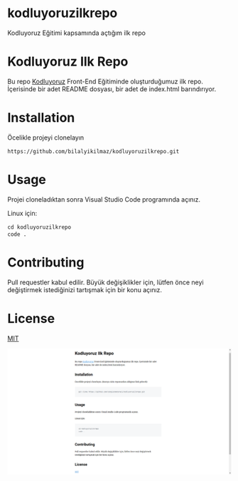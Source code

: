# kodluyoruzilkrepo
Kodluyoruz Eğitimi kapsamında açtığım ilk repo
# Kodluyoruz Ilk Repo

Bu repo [Kodluyoruz](https://www.kodluyoruz.org/) Front-End Eğitiminde oluşturduğumuz ilk repo. İçerisinde bir adet README dosyası, bir adet de index.html barındırıyor.

# Installation

Öcelikle projeyi clonelayın

```
https://github.com/bilalyikilmaz/kodluyoruzilkrepo.git
```

# Usage

Projei cloneladıktan sonra Visual Studio Code programında açınız.

Linux için:

```Linux
cd kodluyoruzilkrepo
code .
```

# Contributing

Pull requestler kabul edilir. Büyük değişiklikler için, lütfen önce neyi değiştirmek istediğinizi tartışmak için bir konu açınız.

# License

[MIT](https://www.google.com)

![Kodluyoruz Logo](https://raw.githubusercontent.com/Kodluyoruz/taskforce/main/git/odev1/figures/markdown.png)

